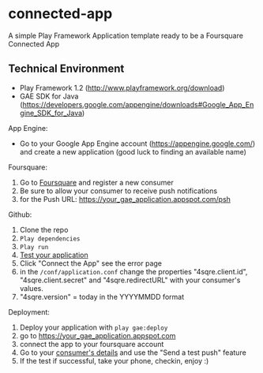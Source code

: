 connected-app
=============

A simple Play Framework Application template ready to be a Foursquare Connected App


Technical Environment 
---------------------

   * Play Framework 1.2 (http://www.playframework.org/download) 
   * GAE SDK for Java (https://developers.google.com/appengine/downloads#Google_App_Engine_SDK_for_Java) 

App Engine: 

   * Go to your Google App Engine account (https://appengine.google.com/) and create a new application (good luck to finding an available name)

Foursquare: 

  1. Go to [Foursquare](https://foursquare.com/oauth) and register a new consumer
  2. Be sure to allow your consumer to receive push notifications
  3. for the Push URL: https://your_gae_application.appspot.com/psh

Github:

  1. Clone the repo
  2. `Play dependencies`
  3. `Play run`
  4. [Test your application](http://localhost:9000/)
  5. Click "Connect the App" see the error page
  6. in the `/conf/application.conf` change the properties "4sqre.client.id", "4sqre.client.secret" and "4sqre.redirectURL" with your consumer's values.
  7. "4sqre.version" = today in the YYYYMMDD format

Deployment: 


  1. Deploy your application with `play gae:deploy`
  2. go to https://your_gae_application.appspot.com
  3. connect the app to your foursquare account
  4. Go to your [consumer's details](https://foursquare.com/oauth) and use the "Send a test push" feature 
  5. If the test if successful, take your phone, checkin, enjoy :)

